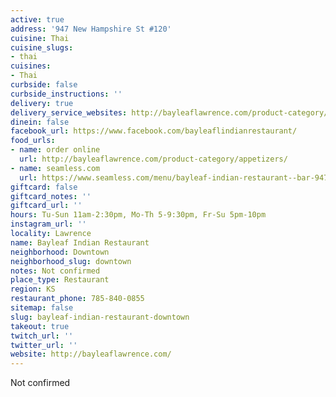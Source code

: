 ```yaml
---
active: true
address: '947 New Hampshire St #120'
cuisine: Thai
cuisine_slugs:
- thai
cuisines:
- Thai
curbside: false
curbside_instructions: ''
delivery: true
delivery_service_websites: http://bayleaflawrence.com/product-category/appetizers/
dinein: false
facebook_url: https://www.facebook.com/bayleaflindianrestaurant/
food_urls:
- name: order online
  url: http://bayleaflawrence.com/product-category/appetizers/
- name: seamless.com
  url: https://www.seamless.com/menu/bayleaf-indian-restaurant--bar-947-new-hampshire-st-lawrence/332871
giftcard: false
giftcard_notes: ''
giftcard_url: ''
hours: Tu-Sun 11am-2:30pm, Mo-Th 5-9:30pm, Fr-Su 5pm-10pm
instagram_url: ''
locality: Lawrence
name: Bayleaf Indian Restaurant
neighborhood: Downtown
neighborhood_slug: downtown
notes: Not confirmed
place_type: Restaurant
region: KS
restaurant_phone: 785-840-0855
sitemap: false
slug: bayleaf-indian-restaurant-downtown
takeout: true
twitch_url: ''
twitter_url: ''
website: http://bayleaflawrence.com/
---
```


Not confirmed